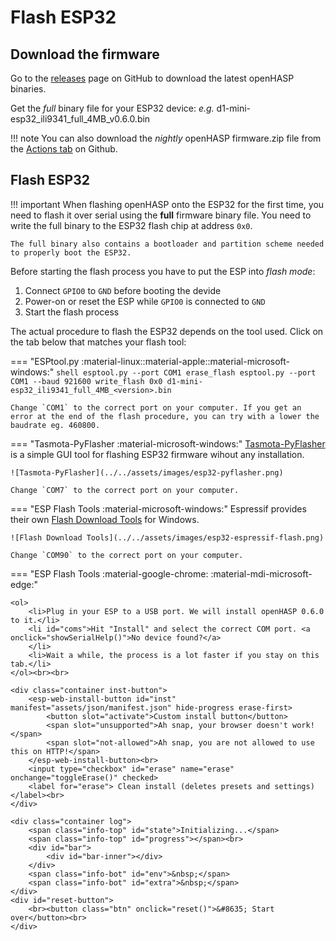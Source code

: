 # Flash ESP32

## Download the firmware

Go to the [releases](https://github.com/HASwitchPlate/openHASP/releases) page on GitHub to download the latest openHASP binaries.

Get the *full* binary file for your ESP32 device: *e.g.* d1-mini-esp32_ili9341_full_4MB_v0.6.0.bin

!!! note
    You can also download the *nightly* openHASP firmware.zip file from the [Actions tab](https://github.com/HASwitchPlate/openHASP/actions) on Github.


## Flash ESP32

!!! important
    When flashing openHASP onto the ESP32 for the first time, you need to flash it over serial using the **full** firmware binary file.
    You need to write the full binary to the ESP32 flash chip at address `0x0`.

    The full binary also contains a bootloader and partition scheme needed to properly boot the ESP32.

Before starting the flash process you have to put the ESP into *flash mode*:

1. Connect `GPIO0` to `GND` before booting the devide
2. Power-on or reset the ESP while `GPIO0` is connected to `GND`
3. Start the flash process

The actual procedure to flash the ESP32 depends on the tool used. Click on the tab below that matches your flash tool:

=== "ESPtool.py :material-linux::material-apple::material-microsoft-windows:"
    ```shell
    esptool.py --port COM1 erase_flash
    esptool.py --port COM1 --baud 921600 write_flash 0x0 d1-mini-esp32_ili9341_full_4MB_<version>.bin
    ```

    Change `COM1` to the correct port on your computer. If you get an error at the end of the flash procedure, you can try with a lower the baudrate eg. 460800.

=== "Tasmota-PyFlasher :material-microsoft-windows:"
    [Tasmota-PyFlasher](https://github.com/tasmota/tasmota-pyflasher/releases/tag/1.0) is a simple GUI tool for flashing ESP32 firmware wihout any installation.

    ![Tasmota-PyFlasher](../../assets/images/esp32-pyflasher.png)

    Change `COM7` to the correct port on your computer.

=== "ESP Flash Tools :material-microsoft-windows:"
    Espressif provides their own [Flash Download Tools](https://www.espressif.com/en/support/download/other-tools) for Windows.

    ![Flash Download Tools](../../assets/images/esp32-espressif-flash.png)

    Change `COM90` to the correct port on your computer.

=== "ESP Flash Tools :material-google-chrome: :material-mdi-microsoft-edge:"


<div id="flasher">

    <ol>
        <li>Plug in your ESP to a USB port. We will install openHASP 0.6.0 to it.</li>
        <li id="coms">Hit "Install" and select the correct COM port. <a onclick="showSerialHelp()">No device found?</a>
        </li>
        <li>Wait a while, the process is a lot faster if you stay on this tab.</li>
    </ol><br><br>

    <div class="container inst-button">
        <esp-web-install-button id="inst" manifest="assets/json/manifest.json" hide-progress erase-first>
            <button slot="activate">Custom install button</button>
            <span slot="unsupported">Ah snap, your browser doesn't work!</span>
            <span slot="not-allowed">Ah snap, you are not allowed to use this on HTTP!</span>
        </esp-web-install-button><br>
        <input type="checkbox" id="erase" name="erase" onchange="toggleErase()" checked>
        <label for="erase"> Clean install (deletes presets and settings)</label><br>
    </div>

    <div class="container log">
        <span class="info-top" id="state">Initializing...</span>
        <span class="info-top" id="progress"></span><br>
        <div id="bar">
            <div id="bar-inner"></div>
        </div>
        <span class="info-bot" id="env">&nbsp;</span>
        <span class="info-bot" id="extra">&nbsp;</span>
    </div>
    <div id="reset-button">
        <br><button class="btn" onclick="reset()">&#8635; Start over</button><br>
    </div>
    
</div>


